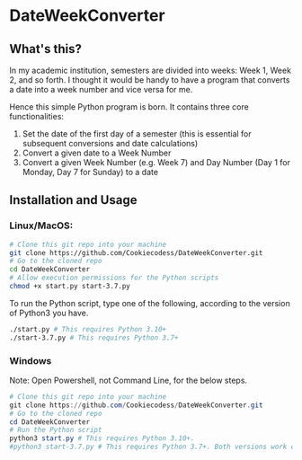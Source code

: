 # DateWeekConverter

## What's this?

In my academic institution, semesters are divided into weeks: Week 1, Week 2, and so forth. 
I thought it would be handy to have a program that converts a date into a week number and vice versa for me.

Hence this simple Python program is born. It contains three core functionalities:

1. Set the date of the first day of a semester (this is essential for subsequent conversions and date calculations)
2. Convert a given date to a Week Number 
3. Convert a given Week Number (e.g. Week 7) and Day Number (Day 1 for Monday, Day 7 for Sunday) to a date

## Installation and Usage

### Linux/MacOS:

```bash
# Clone this git repo into your machine
git clone https://github.com/Cookiecodess/DateWeekConverter.git
# Go to the cloned repo
cd DateWeekConverter
# Allow execution permissions for the Python scripts
chmod +x start.py start-3.7.py
```

To run the Python script, type one of the following, according to the version of Python3 you have.

```bash
./start.py # This requires Python 3.10+
./start-3.7.py # This requires Python 3.7+
```

### Windows

Note: Open Powershell, not Command Line, for the below steps.

```powershell
# Clone this git repo into your machine
git clone https://github.com/Cookiecodess/DateWeekConverter.git
# Go to the cloned repo
cd DateWeekConverter
# Run the Python script
python3 start.py # This requires Python 3.10+. 
#python3 start-3.7.py # This requires Python 3.7+. Both versions work completely the same. Use this if your Python3 version is lower than 3.10
```



